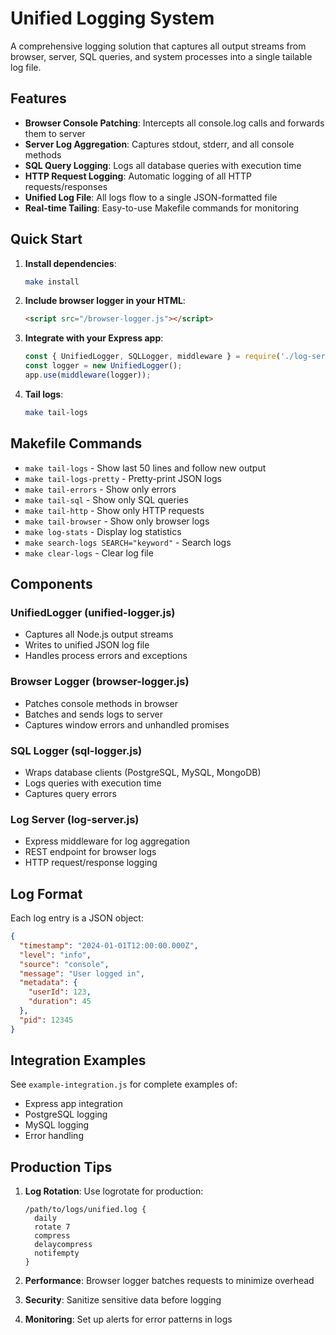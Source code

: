 # Unified Logging System

A comprehensive logging solution that captures all output streams from browser, server, SQL queries, and system processes into a single tailable log file.

## Features

- **Browser Console Patching**: Intercepts all console.log calls and forwards them to server
- **Server Log Aggregation**: Captures stdout, stderr, and all console methods
- **SQL Query Logging**: Logs all database queries with execution time
- **HTTP Request Logging**: Automatic logging of all HTTP requests/responses
- **Unified Log File**: All logs flow to a single JSON-formatted file
- **Real-time Tailing**: Easy-to-use Makefile commands for monitoring

## Quick Start

1. **Install dependencies**:
   ```bash
   make install
   ```

2. **Include browser logger in your HTML**:
   ```html
   <script src="/browser-logger.js"></script>
   ```

3. **Integrate with your Express app**:
   ```javascript
   const { UnifiedLogger, SQLLogger, middleware } = require('./log-server');
   const logger = new UnifiedLogger();
   app.use(middleware(logger));
   ```

4. **Tail logs**:
   ```bash
   make tail-logs
   ```

## Makefile Commands

- `make tail-logs` - Show last 50 lines and follow new output
- `make tail-logs-pretty` - Pretty-print JSON logs
- `make tail-errors` - Show only errors
- `make tail-sql` - Show only SQL queries
- `make tail-http` - Show only HTTP requests
- `make tail-browser` - Show only browser logs
- `make log-stats` - Display log statistics
- `make search-logs SEARCH="keyword"` - Search logs
- `make clear-logs` - Clear log file

## Components

### UnifiedLogger (unified-logger.js)
- Captures all Node.js output streams
- Writes to unified JSON log file
- Handles process errors and exceptions

### Browser Logger (browser-logger.js)
- Patches console methods in browser
- Batches and sends logs to server
- Captures window errors and unhandled promises

### SQL Logger (sql-logger.js)
- Wraps database clients (PostgreSQL, MySQL, MongoDB)
- Logs queries with execution time
- Captures query errors

### Log Server (log-server.js)
- Express middleware for log aggregation
- REST endpoint for browser logs
- HTTP request/response logging

## Log Format

Each log entry is a JSON object:
```json
{
  "timestamp": "2024-01-01T12:00:00.000Z",
  "level": "info",
  "source": "console",
  "message": "User logged in",
  "metadata": {
    "userId": 123,
    "duration": 45
  },
  "pid": 12345
}
```

## Integration Examples

See `example-integration.js` for complete examples of:
- Express app integration
- PostgreSQL logging
- MySQL logging
- Error handling

## Production Tips

1. **Log Rotation**: Use logrotate for production:
   ```
   /path/to/logs/unified.log {
     daily
     rotate 7
     compress
     delaycompress
     notifempty
   }
   ```

2. **Performance**: Browser logger batches requests to minimize overhead

3. **Security**: Sanitize sensitive data before logging

4. **Monitoring**: Set up alerts for error patterns in logs